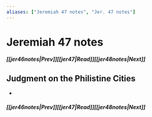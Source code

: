 ```yaml
---
aliases: ["Jeremiah 47 notes", "Jer. 47 notes"]
---
```

# Jeremiah 47 notes
##### <span class=arrow-left></span>[[jer46notes|Prev]]<span class=navigation-separator></span>[[jer47|Read]]<span class=navigation-separator></span>[[jer48notes|Next]]<span class=arrow-right></span>
## Judgment on the Philistine Cities
- 
##### <span class=arrow-left></span>[[jer46notes|Prev]]<span class=navigation-separator></span>[[jer47|Read]]<span class=navigation-separator></span>[[jer48notes|Next]]<span class=arrow-right></span>